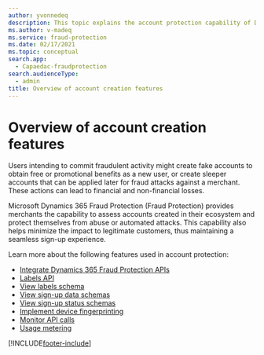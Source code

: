 ```yaml
---
author: yvonnedeq
description: This topic explains the account protection capability of Dynamics 365 Fraud Protection.
ms.author: v-madeq
ms.service: fraud-protection
ms.date: 02/17/2021
ms.topic: conceptual
search.app: 
  - Capaedac-fraudprotection
search.audienceType:
  - admin
title: Overview of account creation features
---
```


# Overview of account creation features


Users intending to commit fraudulent activity might create fake accounts to obtain free or promotional benefits as a new user, or create sleeper accounts that can be applied later for fraud attacks against a merchant. These actions can lead to financial and non-financial losses. 

Microsoft Dynamics 365 Fraud Protection (Fraud Protection) provides merchants the capability to assess accounts created in their ecosystem and protect themselves from abuse or automated attacks. This capability also helps minimize the impact to legitimate customers, thus maintaining a seamless sign-up experience. 

Learn more about the following features used in account protection:

- [Integrate Dynamics 365 Fraud Protection APIs](integrate-real-time-api.md)
- [Labels API](labels-api.md)
- [View labels schema](./overview.md)
- [View sign-up data schemas](./overview.md)
- [View sign-up status schemas](./overview.md)
- [Implement device fingerprinting](device-fingerprinting.md)
- [Monitor API calls](monitoring.md)
- [Usage metering](metering.md)


[!INCLUDE[footer-include](includes/footer-banner.md)]
